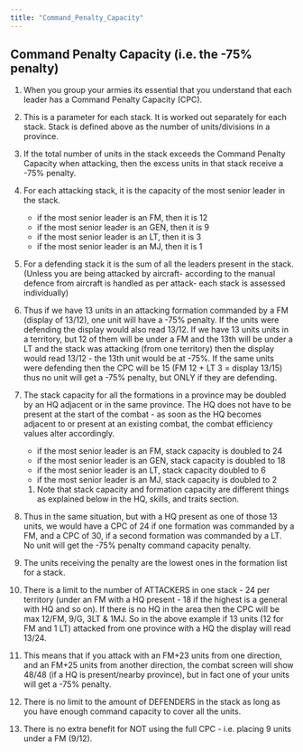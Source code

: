 ```yaml
---
title: "Command_Penalty_Capacity"
---
```


##    Command Penalty Capacity (i.e. the -75% penalty) 

1.  When you group your armies its essential that you understand that
    each leader has a Command Penalty Capacity (CPC).
2.  This is a parameter for each stack. It is worked out separately for
    each stack. Stack is defined above as the number of units/divisions
    in a province.
3.  If the total number of units in the stack exceeds the Command
    Penalty Capacity when attacking, then the excess units in that stack
    receive a -75% penalty.
4.  For each attacking stack, it is the capacity of the most senior
    leader in the stack.
    -   if the most senior leader is an FM, then it is 12
    -   if the most senior leader is an GEN, then it is 9
    -   if the most senior leader is an LT, then it is 3
    -   if the most senior leader is an MJ, then it is 1
5.  For a defending stack it is the sum of all the leaders present in
    the stack. (Unless you are being attacked by aircraft- according to
    the manual defence from aircraft is handled as per attack- each
    stack is assessed individually)
6.  Thus if we have 13 units in an attacking formation commanded by a FM
    (display of 13/12), one unit will have a -75% penalty. If the units
    were defending the display would also read 13/12. If we have 13
    units units in a territory, but 12 of them will be under a FM and
    the 13th will be under a LT and the stack was attacking (from one
    territory) then the display would read 13/12 - the 13th unit would
    be at -75%. If the same units were defending then the CPC will be 15
    (FM 12 + LT 3 = display 13/15) thus no unit will get a -75% penalty,
    but ONLY if they are defending.
7.  The stack capacity for all the formations in a province may be
    doubled by an HQ adjacent or in the same province. The HQ does not
    have to be present at the start of the combat - as soon as the HQ
    becomes adjacent to or present at an existing combat, the combat
    efficiency values alter accordingly.
    -   if the most senior leader is an FM, stack capacity is doubled to
        24
    -   if the most senior leader is an GEN, stack capacity is doubled
        to 18
    -   if the most senior leader is an LT, stack capacity doubled to 6
    -   if the most senior leader is an MJ, stack capacity is doubled to
        2

    1.  Note that stack capacity and formation capacity are different
        things as explained below in the HQ, skills, and traits section.
8.  Thus in the same situation, but with a HQ present as one of those 13
    units, we would have a CPC of 24 if one formation was commanded by a
    FM, and a CPC of 30, if a second formation was commanded by a LT. No
    unit will get the -75% penalty command capacity penalty.
9.  The units receiving the penalty are the lowest ones in the formation
    list for a stack.
10. There is a limit to the number of ATTACKERS in one stack - 24 per
    territory (under an FM with a HQ present - 18 if the highest is a
    general with HQ and so on). If there is no HQ in the area then the
    CPC will be max 12/FM, 9/G, 3LT & 1MJ. So in the above example if 13
    units (12 for FM and 1 LT) attacked from one province with a HQ the
    display will read 13/24.
11. This means that if you attack with an FM+23 units from one
    direction, and an FM+25 units from another direction, the combat
    screen will show 48/48 (if a HQ is present/nearby province), but in
    fact one of your units will get a -75% penalty.
12. There is no limit to the amount of DEFENDERS in the stack as long as
    you have enough command capacity to cover all the units.
13. There is no extra benefit for NOT using the full CPC - i.e. placing
    9 units under a FM (9/12).
